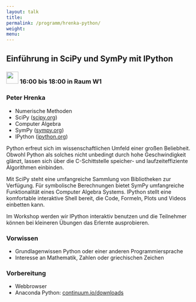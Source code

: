 ```yaml
---
layout: talk
title:
permalink: /programm/hrenka-python/
weight: 
menu:
---
```


## Einführung&nbsp;in&nbsp;SciPy&nbsp;und&nbsp;SymPy&nbsp;mit&nbsp;IPython

### <img height = "32" src="../../images/workshop.svg"> 16:00 bis 18:00 in Raum W1

### Peter&nbsp;Hrenka

- Numerische Methoden
- SciPy (<a href="https://www.scipy.org" target="_blank">scipy.org</a>)
- Computer Algebra
- SymPy (<a href="http://www.sympy.org" target="_blank">sympy.org</a>)
- IPython (<a href="https://ipython.org/" target="_blank">ipython.org</a>)

Python erfreut sich im wissenschaftlichen Umfeld einer großen Beliebheit.
Obwohl Python als solches nicht unbedingt durch hohe Geschwindigkeit glänzt, lassen sich über die C-Schittstelle speicher- und laufzeiteffiziente Algorithmen einbinden.

Mit SciPy steht eine umfangreiche Sammlung von Bibliotheken zur Verfügung.
Für symbolische Berechnungen bietet SymPy umfangreiche Funktionalität eines Computer Algebra Systems.
IPython stellt eine komfortable interaktive Shell bereit, die Code, Formeln, Plots und Videos einbetten kann.

Im Workshop werden wir IPython interaktiv benutzen und die Teilnehmer können bei kleineren Übungen das Erlernte ausprobieren.

### Vorwissen

- Grundlagenwissen Python oder einer anderen Programmiersprache
- Interesse an Mathematik, Zahlen oder griechischen Zeichen


### Vorbereitung

- Webbrowser
- Anaconda Python: <a href="http://continuum.io/downloads" target="_blank">continuum.io/downloads</a>

